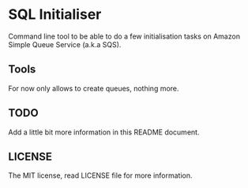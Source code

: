 SQL Initialiser
===============

Command line tool to be able to do a few initialisation tasks on Amazon Simple Queue Service (a.k.a SQS).


## Tools

For now only allows to create queues, nothing more.

## TODO

Add a little bit more information in this README document.


## LICENSE

The MIT license, read LICENSE file for more information.
